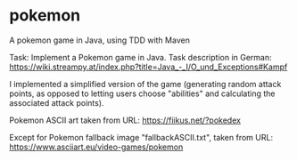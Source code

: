 # pokemon
A pokemon game in Java, using TDD with Maven

Task: Implement a Pokemon game in Java. 
Task description in German: https://wiki.streampy.at/index.php?title=Java_-_I/O_und_Exceptions#Kampf 

I implemented a simplified version of the game (generating random attack points, as opposed to letting users choose "abilities" and calculating the associated attack points).

Pokemon ASCII art taken from URL: https://fiikus.net/?pokedex

Except for Pokemon fallback image "fallbackASCII.txt", taken from URL: https://www.asciiart.eu/video-games/pokemon 

